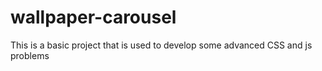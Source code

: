 # wallpaper-carousel
This is a basic project that is used to develop some advanced CSS and js problems

